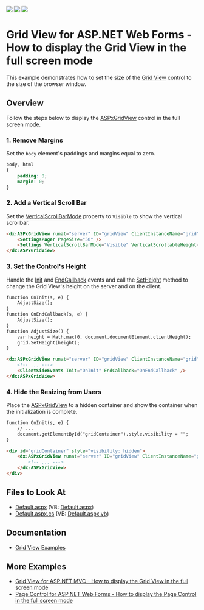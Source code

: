<!-- default badges list -->
![](https://img.shields.io/endpoint?url=https://codecentral.devexpress.com/api/v1/VersionRange/128543594/16.1.7%2B)
[![](https://img.shields.io/badge/Open_in_DevExpress_Support_Center-FF7200?style=flat-square&logo=DevExpress&logoColor=white)](https://supportcenter.devexpress.com/ticket/details/E1081)
[![](https://img.shields.io/badge/📖_How_to_use_DevExpress_Examples-e9f6fc?style=flat-square)](https://docs.devexpress.com/GeneralInformation/403183)
<!-- default badges end -->
# Grid View for ASP.NET Web Forms - How to display the Grid View in the full screen mode

This example demonstrates how to set the size of the [Grid View](https://docs.devexpress.com/AspNet/5823/components/grid-view) control to the size of the browser window.

## Overview

Follow the steps below to display the [ASPxGridView](https://docs.devexpress.com/AspNet/DevExpress.Web.ASPxGridView) control in the full screen mode.

### 1. Remove Margins

Set the `body` element's paddings and margins equal to zero.

```css  
body, html  
{  
    padding: 0;  
    margin: 0;  
}  
``` 

### 2. Add a Vertical Scroll Bar

Set the [VerticalScrollBarMode](https://docs.devexpress.com/AspNet/DevExpress.Web.ASPxGridSettings.VerticalScrollBarMode) property to `Visible` to show the vertical scrollbar.

```aspx
<dx:ASPxGridView runat="server" ID="gridView" ClientInstanceName="grid" Width="100%" DataSourceID="ds" KeyFieldName="OrderID">
    <SettingsPager PageSize="50" />
    <Settings VerticalScrollBarMode="Visible" VerticalScrollableHeight="0" />
</dx:ASPxGridView>
```

### 3. Set the Control's Height

Handle the [Init](https://docs.microsoft.com/en-us/dotnet/api/system.web.ui.control.init?view=netframework-4.8) and [EndCallback](https://docs.devexpress.com/AspNet/js-ASPxClientGridView.EndCallback) events and call the [SetHeight](https://docs.devexpress.com/AspNet/js-ASPxClientControl.SetHeight(height)) method to change the Grid View's height on the server and on the client.

```aspx
function OnInit(s, e) {
    AdjustSize();
}
function OnEndCallback(s, e) {
    AdjustSize();
}
function AdjustSize() {
    var height = Math.max(0, document.documentElement.clientHeight);
    grid.SetHeight(height);
}

<dx:ASPxGridView runat="server" ID="gridView" ClientInstanceName="grid" Width="100%" DataSourceID="ds" KeyFieldName="OrderID">
    <!-- ... --->
    <ClientSideEvents Init="OnInit" EndCallback="OnEndCallback" />
</dx:ASPxGridView>
```

### 4. Hide the Resizing from Users

Place the [ASPxGridView](https://docs.devexpress.com/AspNet/DevExpress.Web.ASPxGridView) to a hidden container and show the container when the initialization is complete.

```aspx
function OnInit(s, e) {
    // ...
    document.getElementById("gridContainer").style.visibility = "";
}

<div id="gridContainer" style="visibility: hidden">
    <dx:ASPxGridView runat="server" ID="gridView" ClientInstanceName="grid" Width="100%" DataSourceID="ds" KeyFieldName="OrderID">
        <!-- ... --->
    </dx:ASPxGridView>
</div>
```

<!-- default file list -->

## Files to Look At

* [Default.aspx](./CS/Default.aspx) (VB: [Default.aspx](./VB/Default.aspx))
* [Default.aspx.cs](./CS/Default.aspx.cs) (VB: [Default.aspx.vb](./VB/Default.aspx.vb))

<!-- default file list end -->

## Documentation

- [Grid View Examples](https://docs.devexpress.com/AspNet/3768/components/grid-view/examples)

## More Examples

- [Grid View for ASP.NET MVC - How to display the Grid View in the full screen mode](https://supportcenter.devexpress.com/ticket/details/t830635/how-to-use-the-gridview-extension-in-full-screen-mode-100-browser-width-and-height)
- [Page Control for ASP.NET Web Forms - How to display the Page Control in the full screen mode](https://supportcenter.devexpress.com/ticket/details/t830634/how-to-use-the-aspxpagecontrol-control-in-full-screen-mode-100-browser-width-and-height)

